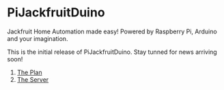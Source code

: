 # PiJackfruitDuino
Jackfruit Home Automation made easy! Powered by Raspberry Pi, Arduino and your imagination.

This is the initial release of PiJackfruitDuino. Stay tunned for news arriving soon!

1. [The Plan](The%20Plan.md)
1. [The Server](The%20Server.md)
